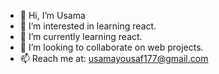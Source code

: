 - 👋 Hi, I’m Usama
- 👀 I’m interested in learning react.
- 🌱 I’m currently learning react.
- 💞️ I’m looking to collaborate on web projects.
- 📫 Reach me at: usamayousaf177@gmail.com

<!---
yousamaa/yousamaa is a ✨ special ✨ repository because its `README.md` (this file) appears on your GitHub profile.
You can click the Preview link to take a look at your changes.
--->
